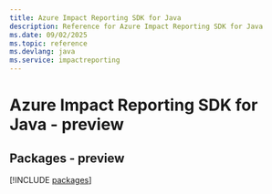 ```yaml
---
title: Azure Impact Reporting SDK for Java
description: Reference for Azure Impact Reporting SDK for Java
ms.date: 09/02/2025
ms.topic: reference
ms.devlang: java
ms.service: impactreporting
---
```

# Azure Impact Reporting SDK for Java - preview
## Packages - preview
[!INCLUDE [packages](impact-reporting-index.md)]